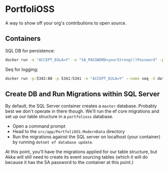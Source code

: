 # PortfoliOSS

A way to show off your org's contributions to open source.

## Containers

SQL DB for persistence:

```cmd
docker run -e "ACCEPT_EULA=Y" -e "SA_PASSWORD=yourStrong(!)Password" -p 1433:1433 --name portfolioss -d mcr.microsoft.com/mssql/server:2019-latest
```

Seq for logging:

```cmd
docker run -p:5342:80 -p 5341:5341 -e "ACCEPT_EULA=Y" --name seq -d datalust/seq:latest
```

## Create DB and Run Migrations within SQL Server

By default, the SQL Server container creates a `master` database. Probably best we don't operate in there though. We'll run the ef core migrations and set up our table structure in a `portfolioss` database.

* Open a command prompt
* Head to the `src/app/PortfoliOSS.ModernData` directory
* Run the migrations against the SQL server on localhost (your container) by running `dotnet ef database update`.

At this point, you'll have the migrations applied for our table structure, but Akka will still need to create its event sourcing tables (which it will do because it has the SA password to the container at this point.)

